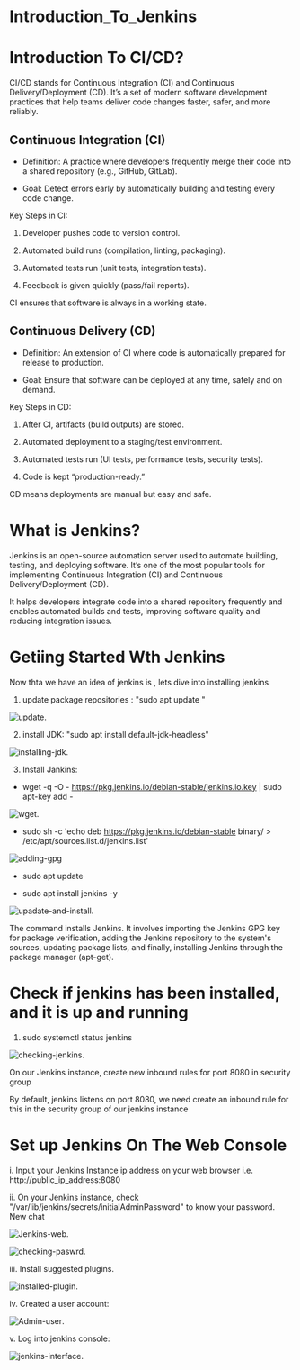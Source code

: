# Introduction_To_Jenkins 

# Introduction To CI/CD?

CI/CD stands for Continuous Integration (CI) and Continuous Delivery/Deployment (CD).
It’s a set of modern software development practices that help teams deliver code changes faster, safer, and more reliably.

## Continuous Integration (CI)
- Definition: A practice where developers frequently merge their code into a shared repository (e.g., GitHub, GitLab).

- Goal: Detect errors early by automatically building and testing every code change.

Key Steps in CI:
1. Developer pushes code to version control.

2. Automated build runs (compilation, linting, packaging).

3. Automated tests run (unit tests, integration tests).

4. Feedback is given quickly (pass/fail reports).

CI ensures that software is always in a working state.

## Continuous Delivery (CD)
- Definition: An extension of CI where code is automatically prepared for release to production.

- Goal: Ensure that software can be deployed at any time, safely and on demand.

Key Steps in CD:
1. After CI, artifacts (build outputs) are stored.

2. Automated deployment to a staging/test environment.

3. Automated tests run (UI tests, performance tests, security tests).

4. Code is kept “production-ready.”

 CD means deployments are manual but easy and safe.

 # What is Jenkins?
Jenkins is an open-source automation server used to automate building, testing, and deploying software. It’s one of the most popular tools for implementing Continuous Integration (CI) and Continuous Delivery/Deployment (CD).

It helps developers integrate code into a shared repository frequently and enables automated builds and tests, improving software quality and reducing integration issues.

# Getiing Started Wth Jenkins
Now thta we have an idea of jenkins is , lets dive into installing jenkins

1. update package repositories : "sudo apt update "

![update](./New-pic-27/1.updating.png).

2. install JDK: "sudo apt install default-jdk-headless"

![installing-jdk](./New-pic-27/2.%20installing-jdk.png).

3. Install Jankins:
- wget -q -O - https://pkg.jenkins.io/debian-stable/jenkins.io.key | sudo apt-key add -

![wget](./New-pic-27/3.wget.png).

- sudo sh -c 'echo deb https://pkg.jenkins.io/debian-stable binary/ > /etc/apt/sources.list.d/jenkins.list'

![adding-gpg](./New-pic-27/4.Adding-GPG.png)

- sudo apt update

- sudo apt install jenkins -y

![upadate-and-install](./New-pic-27/5.Update-and-install.png).

The command installs Jenkins. It involves importing the Jenkins GPG key for package verification, adding the Jenkins repository to the system's sources, updating package lists, and finally, installing Jenkins through the package manager (apt-get).

# Check if jenkins has been installed, and it is up and running

1. sudo systemctl status jenkins

![checking-jenkins](./New-pic-27/6.chevking-jenking.png).

On our Jenkins instance, create new inbound rules for port 8080 in security group

By default, jenkins listens on port 8080, we need create an inbound rule for this in the security group of our jenkins instance

# Set up Jenkins On The Web Console

i. Input your Jenkins Instance ip address on your web browser i.e. http://public_ip_address:8080

ii. On your Jenkins instance, check "/var/lib/jenkins/secrets/initialAdminPassword" to know your password.
New chat

![Jenkins-web](./New-pic-27/7.jenkins-web.png).

![checking-paswrd](./New-pic-27/8.checking-paswd.png).

iii. Install suggested plugins.

![installed-plugin](./New-pic-27/9.install-plugins.png).

iv. Created a user account:

![Admin-user](./New-pic-27/10.Admin-user.png).

v. Log into jenkins console:

![jenkins-interface](./New-pic-27/11.jenkins-created.png).
